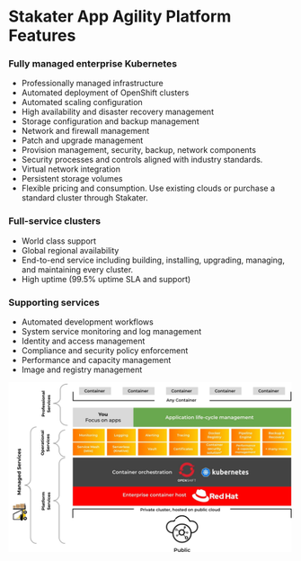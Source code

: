 # Stakater App Agility Platform Features

### Fully managed enterprise Kubernetes
- Professionally managed infrastructure
- Automated deployment of OpenShift clusters
- Automated scaling configuration
- High availability and disaster recovery management
- Storage configuration and backup management
- Network and firewall management
- Patch and upgrade management
- Provision management, security, backup, network components
- Security processes and controls aligned with industry standards.
- Virtual network integration
- Persistent storage volumes
- Flexible pricing and consumption. Use existing clouds or purchase a standard cluster through Stakater.

### Full-service clusters
- World class support
- Global regional availability
- End-to-end service including building, installing, upgrading, managing, and maintaining every cluster.
- High uptime (99.5% uptime SLA and support)

### Supporting services
- Automated development workflows
- System service monitoring and log management
- Identity and access management
- Compliance and security policy enforcement
- Performance and capacity management
- Image and registry management

![Stakater App Agility Platform Matrix](./images/image-1.jpg)

